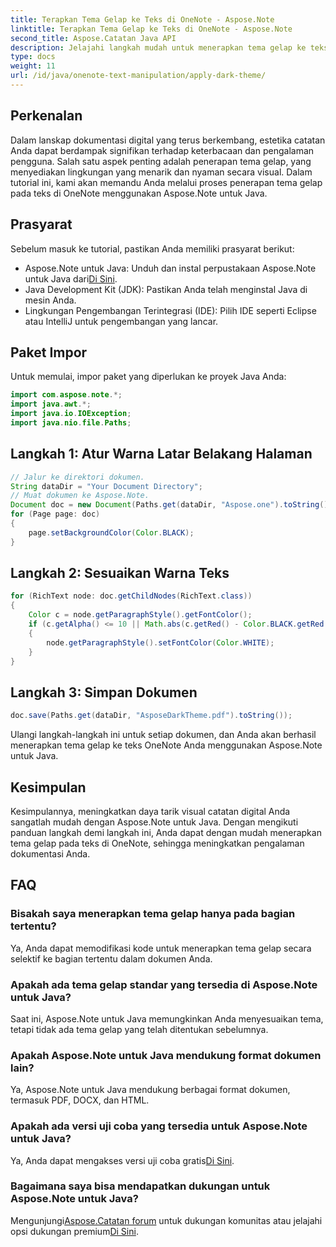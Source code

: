 ```yaml
---
title: Terapkan Tema Gelap ke Teks di OneNote - Aspose.Note
linktitle: Terapkan Tema Gelap ke Teks di OneNote - Aspose.Note
second_title: Aspose.Catatan Java API
description: Jelajahi langkah mudah untuk menerapkan tema gelap ke teks OneNote Anda menggunakan Aspose.Note untuk Java. Tingkatkan pengalaman dokumentasi digital Anda dengan mudah.
type: docs
weight: 11
url: /id/java/onenote-text-manipulation/apply-dark-theme/
---
```

## Perkenalan
Dalam lanskap dokumentasi digital yang terus berkembang, estetika catatan Anda dapat berdampak signifikan terhadap keterbacaan dan pengalaman pengguna. Salah satu aspek penting adalah penerapan tema gelap, yang menyediakan lingkungan yang menarik dan nyaman secara visual. Dalam tutorial ini, kami akan memandu Anda melalui proses penerapan tema gelap pada teks di OneNote menggunakan Aspose.Note untuk Java.
## Prasyarat
Sebelum masuk ke tutorial, pastikan Anda memiliki prasyarat berikut:
-  Aspose.Note untuk Java: Unduh dan instal perpustakaan Aspose.Note untuk Java dari[Di Sini](https://releases.aspose.com/note/java/).
- Java Development Kit (JDK): Pastikan Anda telah menginstal Java di mesin Anda.
- Lingkungan Pengembangan Terintegrasi (IDE): Pilih IDE seperti Eclipse atau IntelliJ untuk pengembangan yang lancar.
## Paket Impor
Untuk memulai, impor paket yang diperlukan ke proyek Java Anda:
```java
import com.aspose.note.*;
import java.awt.*;
import java.io.IOException;
import java.nio.file.Paths;
```
## Langkah 1: Atur Warna Latar Belakang Halaman
```java
// Jalur ke direktori dokumen.
String dataDir = "Your Document Directory";
// Muat dokumen ke Aspose.Note.
Document doc = new Document(Paths.get(dataDir, "Aspose.one").toString());
for (Page page: doc)
{
    page.setBackgroundColor(Color.BLACK);
}
```
## Langkah 2: Sesuaikan Warna Teks
```java
for (RichText node: doc.getChildNodes(RichText.class))
{
    Color c = node.getParagraphStyle().getFontColor();
    if (c.getAlpha() <= 10 || Math.abs(c.getRed() - Color.BLACK.getRed()) + Math.abs(c.getGreen() - Color.BLACK.getGreen()) + Math.abs(c.getBlue() - Color.BLACK.getBlue()) <= 30)
    {
        node.getParagraphStyle().setFontColor(Color.WHITE);
    }
}
```
## Langkah 3: Simpan Dokumen
```java
doc.save(Paths.get(dataDir, "AsposeDarkTheme.pdf").toString());
```
Ulangi langkah-langkah ini untuk setiap dokumen, dan Anda akan berhasil menerapkan tema gelap ke teks OneNote Anda menggunakan Aspose.Note untuk Java.
## Kesimpulan
Kesimpulannya, meningkatkan daya tarik visual catatan digital Anda sangatlah mudah dengan Aspose.Note untuk Java. Dengan mengikuti panduan langkah demi langkah ini, Anda dapat dengan mudah menerapkan tema gelap pada teks di OneNote, sehingga meningkatkan pengalaman dokumentasi Anda.
## FAQ
### Bisakah saya menerapkan tema gelap hanya pada bagian tertentu?
Ya, Anda dapat memodifikasi kode untuk menerapkan tema gelap secara selektif ke bagian tertentu dalam dokumen Anda.
### Apakah ada tema gelap standar yang tersedia di Aspose.Note untuk Java?
Saat ini, Aspose.Note untuk Java memungkinkan Anda menyesuaikan tema, tetapi tidak ada tema gelap yang telah ditentukan sebelumnya.
### Apakah Aspose.Note untuk Java mendukung format dokumen lain?
Ya, Aspose.Note untuk Java mendukung berbagai format dokumen, termasuk PDF, DOCX, dan HTML.
### Apakah ada versi uji coba yang tersedia untuk Aspose.Note untuk Java?
 Ya, Anda dapat mengakses versi uji coba gratis[Di Sini](https://releases.aspose.com/).
### Bagaimana saya bisa mendapatkan dukungan untuk Aspose.Note untuk Java?
 Mengunjungi[Aspose.Catatan forum](https://forum.aspose.com/c/note/28) untuk dukungan komunitas atau jelajahi opsi dukungan premium[Di Sini](https://purchase.aspose.com/temporary-license/).